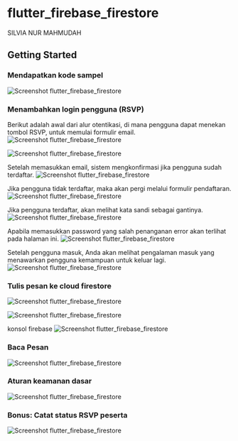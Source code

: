 # flutter_firebase_firestore

SILVIA NUR MAHMUDAH

## Getting Started

### Mendapatkan kode sampel
![Screenshot flutter_firebase_firestore](images/01.png)

### Menambahkan login pengguna (RSVP)
Berikut adalah awal dari alur otentikasi, di mana pengguna dapat menekan tombol RSVP, untuk memulai formulir email.
![Screenshot flutter_firebase_firestore](images/02.png)

![Screenshot flutter_firebase_firestore](images/03.png)

Setelah memasukkan email, sistem mengkonfirmasi jika pengguna sudah terdaftar.
![Screenshot flutter_firebase_firestore](images/04.png)

Jika pengguna tidak terdaftar, maka akan pergi melalui formulir pendaftaran.
![Screenshot flutter_firebase_firestore](images/05.png)

Jika pengguna terdaftar, akan melihat kata sandi sebagai gantinya.
![Screenshot flutter_firebase_firestore](images/06.png)

Apabila memasukkan password yang salah penanganan error akan terlihat pada halaman ini.
![Screenshot flutter_firebase_firestore](images/07.png)

Setelah pengguna masuk, Anda akan melihat pengalaman masuk yang menawarkan pengguna kemampuan untuk keluar lagi.
![Screenshot flutter_firebase_firestore](images/08.png)

### Tulis pesan ke cloud firestore
![Screenshot flutter_firebase_firestore](images/09.png)

![Screenshot flutter_firebase_firestore](images/10.png)

konsol firebase
![Screenshot flutter_firebase_firestore](images/11.png)

### Baca Pesan
![Screenshot flutter_firebase_firestore](images/12.png)

### Aturan keamanan dasar
![Screenshot flutter_firebase_firestore](images/13.png)

### Bonus: Catat status RSVP peserta
![Screenshot flutter_firebase_firestore](images/14.png)